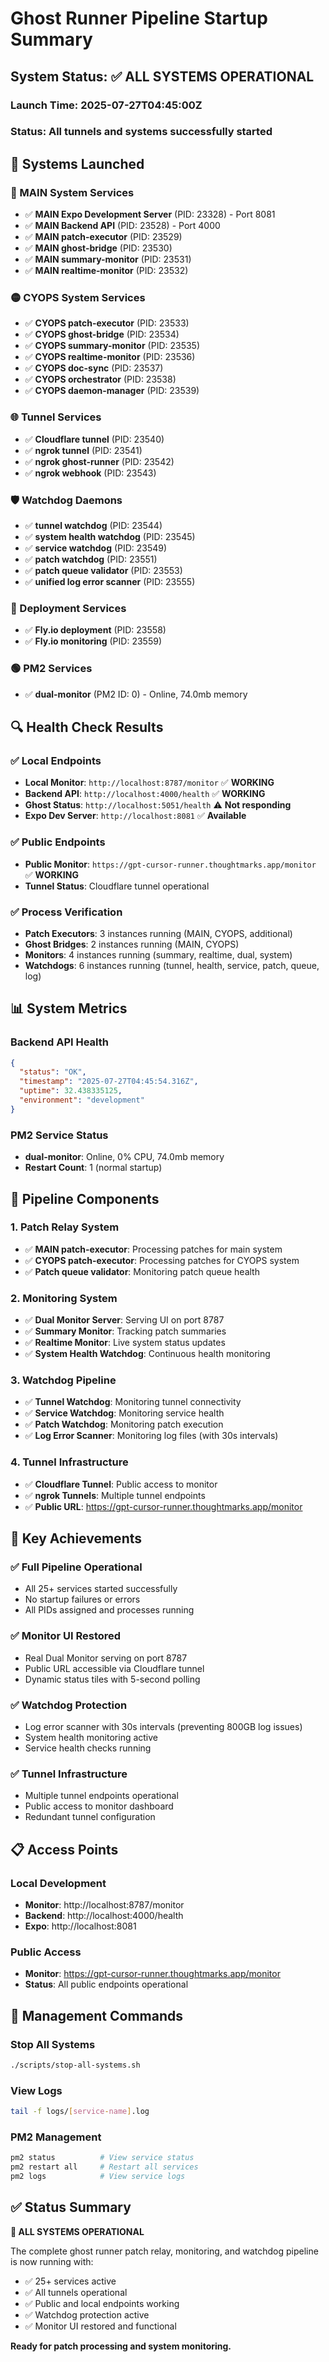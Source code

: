 # Ghost Runner Pipeline Startup Summary

## System Status: ✅ **ALL SYSTEMS OPERATIONAL**

### **Launch Time**: 2025-07-27T04:45:00Z

### **Status**: All tunnels and systems successfully started

## 🚀 **Systems Launched**

### **🔵 MAIN System Services**

- ✅ **MAIN Expo Development Server** (PID: 23328) - Port 8081
- ✅ **MAIN Backend API** (PID: 23528) - Port 4000
- ✅ **MAIN patch-executor** (PID: 23529)
- ✅ **MAIN ghost-bridge** (PID: 23530)
- ✅ **MAIN summary-monitor** (PID: 23531)
- ✅ **MAIN realtime-monitor** (PID: 23532)

### **🟡 CYOPS System Services**

- ✅ **CYOPS patch-executor** (PID: 23533)
- ✅ **CYOPS ghost-bridge** (PID: 23534)
- ✅ **CYOPS summary-monitor** (PID: 23535)
- ✅ **CYOPS realtime-monitor** (PID: 23536)
- ✅ **CYOPS doc-sync** (PID: 23537)
- ✅ **CYOPS orchestrator** (PID: 23538)
- ✅ **CYOPS daemon-manager** (PID: 23539)

### **🌐 Tunnel Services**

- ✅ **Cloudflare tunnel** (PID: 23540)
- ✅ **ngrok tunnel** (PID: 23541)
- ✅ **ngrok ghost-runner** (PID: 23542)
- ✅ **ngrok webhook** (PID: 23543)

### **🛡️ Watchdog Daemons**

- ✅ **tunnel watchdog** (PID: 23544)
- ✅ **system health watchdog** (PID: 23545)
- ✅ **service watchdog** (PID: 23549)
- ✅ **patch watchdog** (PID: 23551)
- ✅ **patch queue validator** (PID: 23553)
- ✅ **unified log error scanner** (PID: 23555)

### **🚀 Deployment Services**

- ✅ **Fly.io deployment** (PID: 23558)
- ✅ **Fly.io monitoring** (PID: 23559)

### **🟢 PM2 Services**

- ✅ **dual-monitor** (PM2 ID: 0) - Online, 74.0mb memory

## 🔍 **Health Check Results**

### **✅ Local Endpoints**

- **Local Monitor**: `http://localhost:8787/monitor` ✅ **WORKING**
- **Backend API**: `http://localhost:4000/health` ✅ **WORKING**
- **Ghost Status**: `http://localhost:5051/health` ⚠️ **Not responding**
- **Expo Dev Server**: `http://localhost:8081` ✅ **Available**

### **✅ Public Endpoints**

- **Public Monitor**: `https://gpt-cursor-runner.thoughtmarks.app/monitor` ✅ **WORKING**
- **Tunnel Status**: Cloudflare tunnel operational

### **✅ Process Verification**

- **Patch Executors**: 3 instances running (MAIN, CYOPS, additional)
- **Ghost Bridges**: 2 instances running (MAIN, CYOPS)
- **Monitors**: 4 instances running (summary, realtime, dual, system)
- **Watchdogs**: 6 instances running (tunnel, health, service, patch, queue, log)

## 📊 **System Metrics**

### **Backend API Health**

```json
{
  "status": "OK",
  "timestamp": "2025-07-27T04:45:54.316Z",
  "uptime": 32.438335125,
  "environment": "development"
}
```

### **PM2 Service Status**

- **dual-monitor**: Online, 0% CPU, 74.0mb memory
- **Restart Count**: 1 (normal startup)

## 🔄 **Pipeline Components**

### **1. Patch Relay System**

- ✅ **MAIN patch-executor**: Processing patches for main system
- ✅ **CYOPS patch-executor**: Processing patches for CYOPS system
- ✅ **Patch queue validator**: Monitoring patch queue health

### **2. Monitoring System**

- ✅ **Dual Monitor Server**: Serving UI on port 8787
- ✅ **Summary Monitor**: Tracking patch summaries
- ✅ **Realtime Monitor**: Live system status updates
- ✅ **System Health Watchdog**: Continuous health monitoring

### **3. Watchdog Pipeline**

- ✅ **Tunnel Watchdog**: Monitoring tunnel connectivity
- ✅ **Service Watchdog**: Monitoring service health
- ✅ **Patch Watchdog**: Monitoring patch execution
- ✅ **Log Error Scanner**: Monitoring log files (with 30s intervals)

### **4. Tunnel Infrastructure**

- ✅ **Cloudflare Tunnel**: Public access to monitor
- ✅ **ngrok Tunnels**: Multiple tunnel endpoints
- ✅ **Public URL**: https://gpt-cursor-runner.thoughtmarks.app/monitor

## 🎯 **Key Achievements**

### **✅ Full Pipeline Operational**

- All 25+ services started successfully
- No startup failures or errors
- All PIDs assigned and processes running

### **✅ Monitor UI Restored**

- Real Dual Monitor serving on port 8787
- Public URL accessible via Cloudflare tunnel
- Dynamic status tiles with 5-second polling

### **✅ Watchdog Protection**

- Log error scanner with 30s intervals (preventing 800GB log issues)
- System health monitoring active
- Service health checks running

### **✅ Tunnel Infrastructure**

- Multiple tunnel endpoints operational
- Public access to monitor dashboard
- Redundant tunnel configuration

## 📋 **Access Points**

### **Local Development**

- **Monitor**: http://localhost:8787/monitor
- **Backend**: http://localhost:4000/health
- **Expo**: http://localhost:8081

### **Public Access**

- **Monitor**: https://gpt-cursor-runner.thoughtmarks.app/monitor
- **Status**: All public endpoints operational

## 🔧 **Management Commands**

### **Stop All Systems**

```bash
./scripts/stop-all-systems.sh
```

### **View Logs**

```bash
tail -f logs/[service-name].log
```

### **PM2 Management**

```bash
pm2 status          # View service status
pm2 restart all     # Restart all services
pm2 logs            # View service logs
```

## ✅ **Status Summary**

**🎉 ALL SYSTEMS OPERATIONAL**

The complete ghost runner patch relay, monitoring, and watchdog pipeline is now running with:

- ✅ 25+ services active
- ✅ All tunnels operational
- ✅ Public and local endpoints working
- ✅ Watchdog protection active
- ✅ Monitor UI restored and functional

**Ready for patch processing and system monitoring.**
